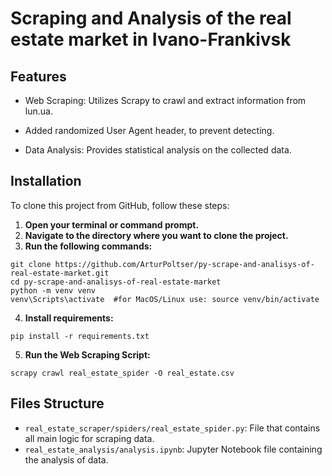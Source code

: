 # Scraping and Analysis of the real estate market in Ivano-Frankivsk

## Features
- Web Scraping: Utilizes Scrapy to crawl and extract information from lun.ua.
- Added randomized User Agent header, to prevent detecting.

- Data Analysis: Provides statistical analysis on the collected data.

## Installation

To clone this project from GitHub, follow these steps:

1. **Open your terminal or command prompt.**
2. **Navigate to the directory where you want to clone the project.**
3. **Run the following commands:**
```shell
git clone https://github.com/ArturPoltser/py-scrape-and-analisys-of-real-estate-market.git
cd py-scrape-and-analisys-of-real-estate-market
python -m venv venv
venv\Scripts\activate  #for MacOS/Linux use: source venv/bin/activate
```

4. **Install requirements:**

```shell
pip install -r requirements.txt
```

5. **Run the Web Scraping Script:**
```shell
scrapy crawl real_estate_spider -O real_estate.csv
```

## Files Structure

- `real_estate_scraper/spiders/real_estate_spider.py`: File that contains all main logic for scraping data.
- `real_estate_analysis/analysis.ipynb`: Jupyter Notebook file containing the analysis of data.
